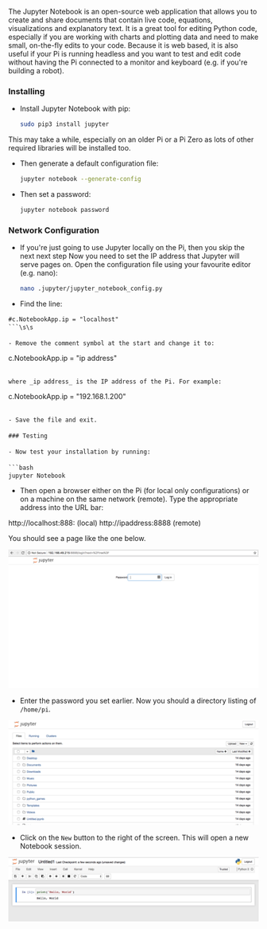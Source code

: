 
The Jupyter Notebook is an open-source web application that allows you to create and share documents that contain live code, equations, visualizations and explanatory text.  It is a great tool for editing Python code, especially if you are working with charts and plotting data and need to make small, on-the-fly edits to your code. Because it is web based, it is also useful if your Pi is running headless and you want to test and edit code without having the Pi connected to a monitor and keyboard (e.g. if you're building a robot).

### Installing

- Install Jupyter Notebook with pip:

    ```bash
    sudo pip3 install jupyter
    ```


This may take a while, especially on an older Pi or a Pi Zero as lots of other required libraries will be installed too.  

- Then generate a default configuration file:

    ```bash
    jupyter notebook --generate-config
    ```


- Then set a password:

    ```bash
    jupyter notebook password
    ```


### Network Configuration

- If you're just going to use Jupyter locally on the Pi, then you skip the next next step Now you need to set the IP address that Jupyter will serve pages on. Open the configuration file using your favourite editor (e.g. nano):

    ```bash
    nano .jupyter/jupyter_notebook_config.py
    ```

- Find the line:

```
#c.NotebookApp.ip = "localhost"
```\s\s

- Remove the comment symbol at the start and change it to:

```
c.NotebookApp.ip = "ip address"
```  

where _ip address_ is the IP address of the Pi. For example:

```
c.NotebookApp.ip = "192.168.1.200"
```  

- Save the file and exit.

### Testing

- Now test your installation by running:

```bash
jupyter Notebook
```

- Then open a browser either on the Pi (for local only configurations) or on a machine on the same network (remote).  Type the appropriate address into the URL bar:

http://localhost:888: (local)
http://ipaddress:8888 (remote)

You should see a page like the one below.

![login](images/image1.png)

- Enter the password you set earlier. Now you should a directory listing of `/home/pi`.

![directory](images/image2.png)

- Click on the `New` button to the right of the screen. This will open a new Notebook session.

![session](images/image3.png)

